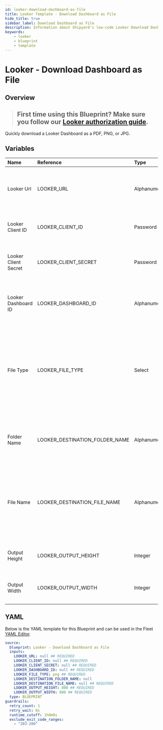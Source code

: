 ```yaml
---
id: looker-download-dashboard-as-file
title: Looker Template - Download Dashboard as File
hide_title: true
sidebar_label: Download Dashboard as File
description: Information about Shipyard's low-code Looker Download Dashboard as File blueprint. Quickly download a Looker Dashboard as a  PDF, PNG, or JPG. 
keywords:
    - looker
    - blueprint
    - template
---
```


# Looker - Download Dashboard as File

## Overview

> ## **First time using this Blueprint? Make sure you follow our [Looker authorization guide](looker-authorization.md)**.

Quickly download a Looker Dashboard as a  PDF, PNG, or JPG.



## Variables

| Name | Reference | Type | Required | Default | Options | Description |
|:---|:---|:---|:---|:---|:---|:---|
| Looker Url | LOOKER_URL | Alphanumeric | :white_check_mark: | - | - | The base URL of your organization's looker instance. Include https:// |
| Looker Client ID | LOOKER_CLIENT_ID | Password | :white_check_mark: | - | - | The Client ID generated from Looker for API access |
| Looker Client Secret | LOOKER_CLIENT_SECRET | Password | :white_check_mark: | - | - | The secret key generated from Looker for API access |
| Looker Dashboard ID | LOOKER_DASHBOARD_ID | Alphanumeric | :white_check_mark: | - | - | The identifier for the specific Dashboard you are intending to download |
| File Type | LOOKER_FILE_TYPE | Select | :white_check_mark: | `png` | PDF (.pdf): `pdf`<br></br><br></br>PNG (.png): `png`<br></br><br></br>JPG (.jpg): `jpg` | The type of file that will be generated from the Dashboard. |
| Folder Name | LOOKER_DESTINATION_FOLDER_NAME | Alphanumeric | :heavy_minus_sign: | - | - | Folder where the file will be created. Leave blank to store in the current working directory |
| File Name | LOOKER_DESTINATION_FILE_NAME | Alphanumeric | :white_check_mark: | - | - | File name that will be created for the Look being downloaded. Include the extension and ensure that it matches the selected File Type. |
| Output Height | LOOKER_OUTPUT_HEIGHT | Integer | :white_check_mark: | 800 | - | The size (in pixels) for the height of the downloaded dashboard |
| Output Width | LOOKER_OUTPUT_WIDTH | Integer | :white_check_mark: | 800 | - | The size (in pixels) for the width of the downloaded dashboard |


## YAML

Below is the YAML template for this Blueprint and can be used in the Fleet [YAML Editor](../../reference/fleets/yaml-editor.md).

```yaml
source:
  blueprint: Looker - Download Dashboard as File
  inputs:
    LOOKER_URL: null ## REQUIRED
    LOOKER_CLIENT_ID: null ## REQUIRED
    LOOKER_CLIENT_SECRET: null ## REQUIRED
    LOOKER_DASHBOARD_ID: null ## REQUIRED
    LOOKER_FILE_TYPE: png ## REQUIRED
    LOOKER_DESTINATION_FOLDER_NAME: null 
    LOOKER_DESTINATION_FILE_NAME: null ## REQUIRED
    LOOKER_OUTPUT_HEIGHT: 800 ## REQUIRED
    LOOKER_OUTPUT_WIDTH: 800 ## REQUIRED
  type: BLUEPRINT
guardrails:
  retry_count: 1
  retry_wait: 0s
  runtime_cutoff: 1h0m0s
  exclude_exit_code_ranges:
    - "203-209"
```
